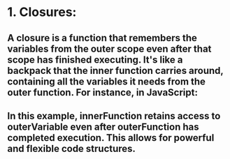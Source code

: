 
# 1. Closures:

## A closure is a function that remembers the variables from the outer scope even after that scope has finished executing. It's like a backpack that the inner function carries around, containing all the variables it needs from the outer function. For instance, in JavaScript:

<script>
function outerFunction() {
    let outerVariable = 'Hello';
    
    function innerFunction() {
        console.log(outerVariable);
    }
    
    return innerFunction;
}

let myClosure = outerFunction();
myClosure(); // Output: Hello

</script>

## In this example, innerFunction retains access to outerVariable even after outerFunction has completed execution. This allows for powerful and flexible code structures.
